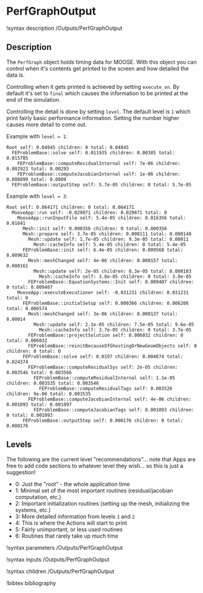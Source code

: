 # PerfGraphOutput

!syntax description /Outputs/PerfGraphOutput

## Description

The `PerfGraph` object holds timing data for MOOSE.  With this object you can control when it's contents get printed to the screen and how detailed the data is.

Controlling when it gets printed is achieved by setting `execute_on`.  By default it's set to `final` which causes the information to be printed at the end of the simulation.

Controlling the detail is done by setting `level`.  The default level is `1` which print fairly basic performance information.  Setting the number higher causes more detail to come out.

Example with `level = 1`:

```
Root self: 0.04845 children: 0 total: 0.04845
  FEProblemBase::solve self: 0.011935 children: 0.00385 total: 0.015785
    FEProblemBase::computeResidualInternal self: 7e-06 children: 0.002923 total: 0.00293
    FEProblemBase::computeJacobianInternal self: 1e-06 children: 0.000899 total: 0.0009
  FEProblemBase::outputStep self: 5.7e-05 children: 0 total: 5.7e-05
```

Example with `level = 3`:

```
Root self: 0.064171 children: 0 total: 0.064171
  MooseApp::run self: -0.029871 children: 0.029871 total: 0
    MooseApp::runInputFile self: 5.4e-05 children: 0.016356 total: 0.01641
      Mesh::init self: 0.000356 children: 0 total: 0.000356
      Mesh::prepare self: 3.7e-05 children: 0.000111 total: 0.000148
        Mesh::update self: 1.7e-05 children: 9.3e-05 total: 0.00011
          Mesh::cacheInfo self: 5.4e-05 children: 0 total: 5.4e-05
      FEProblemBase::init self: 6.4e-05 children: 0.009568 total: 0.009632
        Mesh::meshChanged self: 4e-06 children: 0.000157 total: 0.000161
          Mesh::update self: 2e-05 children: 8.3e-05 total: 0.000103
            Mesh::cacheInfo self: 3.8e-05 children: 0 total: 3.8e-05
        FEProblemBase::EquationSystems::Init self: 0.009407 children: 0 total: 0.009407
    MooseApp::executeExecutioner self: -0.031231 children: 0.031231 total: 0
      FEProblemBase::initialSetup self: 0.000366 children: 0.006208 total: 0.006574
        Mesh::meshChanged self: 3e-06 children: 0.000137 total: 0.00014
          Mesh::update self: 2.1e-05 children: 7.5e-05 total: 9.6e-05
            Mesh::cacheInfo self: 3.7e-05 children: 0 total: 3.7e-05
        FEProblemBase::projectSolution self: 0.006032 children: 0 total: 0.006032
        FEProblemBase::reinitBecauseOfGhostingOrNewGeomObjects self: 0 children: 0 total: 0
      FEProblemBase::solve self: 0.0197 children: 0.004674 total: 0.024374
        FEProblemBase::computeResidualSys self: 2e-05 children: 0.003546 total: 0.003566
          FEProblemBase::computeResidualInternal self: 1.1e-05 children: 0.003535 total: 0.003546
            FEProblemBase::computeResidualTags self: 0.003526 children: 9e-06 total: 0.003535
        FEProblemBase::computeJacobianInternal self: 4e-06 children: 0.001093 total: 0.001097
          FEProblemBase::computeJacobianTags self: 0.001093 children: 0 total: 0.001093
      FEProblemBase::outputStep self: 0.000176 children: 0 total: 0.000176
```

## Levels

The following are the current level "recommendations"... note that Apps are free to add code sections to whatever level they wish... so this is just a suggestion!

- 0: Just the "root" - the whole application time
- 1: Minimal set of the most important routines (residual/jacobian computation, etc.)
- 2: Important initialization routines (setting up the mesh, initializing the systems, etc.)
- 3: More detailed information from levels `1` and `2`
- 4: This is where the Actions will start to print
- 5: Fairly unimportant, or less used routines
- 6: Routines that rarely take up much time

!syntax parameters /Outputs/PerfGraphOutput

!syntax inputs /Outputs/PerfGraphOutput

!syntax children /Outputs/PerfGraphOutput

!bibtex bibliography
